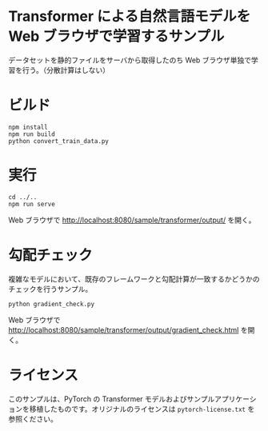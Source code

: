 # Transformer による自然言語モデルを Web ブラウザで学習するサンプル

データセットを静的ファイルをサーバから取得したのち Web ブラウザ単独で学習を行う。（分散計算はしない）

# ビルド

```
npm install
npm run build
python convert_train_data.py
```

# 実行

```
cd ../..
npm run serve
```

Web ブラウザで [http://localhost:8080/sample/transformer/output/](http://localhost:8080/sample/transformer/output/) を開く。

# 勾配チェック

複雑なモデルにおいて、既存のフレームワークと勾配計算が一致するかどうかのチェックを行うサンプル。

```
python gradient_check.py
```

Web ブラウザで [http://localhost:8080/sample/transformer/output/gradient_check.html](http://localhost:8080/sample/transformer/output/gradient_check.html) を開く。

# ライセンス

このサンプルは、PyTorch の Transformer モデルおよびサンプルアプリケーションを移植したものです。オリジナルのライセンスは `pytorch-license.txt` を参照ください。
